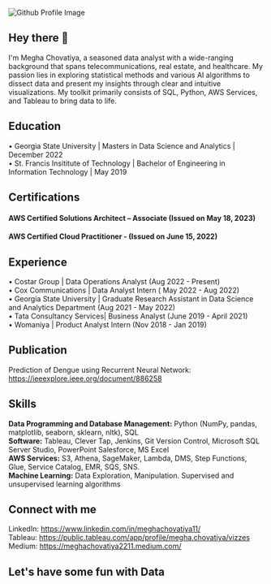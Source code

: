 ![Github Profile Image](https://github.com/MeghaChovatiya2211/MeghaChovatiya2211/assets/30754852/dde97075-ad0b-499d-be28-509c818c4d25)

## Hey there 👋

I'm Megha Chovatiya, a seasoned data analyst with a wide-ranging background that spans telecommunications, real estate, and healthcare. My passion lies in exploring statistical methods and various AI algorithms to dissect data and present my insights through clear and intuitive visualizations. My toolkit primarily consists of SQL, Python, AWS Services, and Tableau to bring data to life.

## Education 

• Georgia State University | Masters in Data Science and Analytics | December 2022 <br>
• St. Francis Insititute of Technology | Bachelor of Engineering in Information Technology | May 2019

## Certifications

#### AWS Certified Solutions Architect – Associate (Issued on May 18, 2023)
#### AWS Certified Cloud Practitioner - (Issued on June 15, 2022)

## Experience 

• Costar Group | Data Operations Analyst (Aug 2022 - Present) <br>
• Cox Communications | Data Analyst Intern ( May 2022 - Aug 2022) <br>
• Georgia State University | Graduate Research Assistant in Data Science and Analytics Department (Aug 2021 - May 2022) <br>
• Tata Consultancy Services| Business Analyst (June 2019 - April 2021) <br>
• Womaniya | Product Analyst Intern (Nov 2018 - Jan 2019) <br>

## Publication 

Prediction of Dengue using Recurrent Neural Network: https://ieeexplore.ieee.org/document/886258

## Skills

**Data Programming and Database Management:** Python (NumPy, pandas, matplotlib, seaborn, sklearn, nltk), SQL <br>
**Software:** Tableau, Clever Tap, Jenkins, Git Version Control, Microsoft SQL Server Studio, PowerPoint Salesforce, MS Excel <br>
**AWS Services:** S3, Athena, SageMaker, Lambda, DMS, Step Functions, Glue, Service Catalog, EMR, SQS, SNS.<br>
**Machine Learning:** Data Exploration, Manipulation. Supervised and unsupervised learning algorithms <br>

## Connect with me 

LinkedIn: https://www.linkedin.com/in/meghachovatiya11/ <br>
Tableau: https://public.tableau.com/app/profile/megha.chovatiya/vizzes <br>
Medium: https://meghachovatiya2211.medium.com/ <br>

## Let's have some fun with Data ## 

